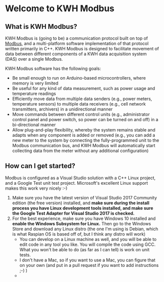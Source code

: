# Welcome to KWH Modbus
## What is KWH Modbus?
KWH Modbus is (going to be) a communication protocol built on top of [Modbus](https://en.wikipedia.org/wiki/Modbus), and a multi-platform software implementation of that protocol written primarily in C++. KWH Modbus is designed to facilitate movement of data between different components of a KWH data acquisition system (DAS) over a single Modbus.

KWH Modbus software has the following goals:
* Be small enough to run on Arduino-based microcontrollers, where memory is very limited
* Be useful for any kind of data measurement, such as power usage and temperature readings
* Efficiently move data from multiple data senders (e.g., power meters, temperature sensors) to multiple data receivers (e.g., cell network transmitters, archivers) in a unidirectional manner
* Move commands between different control units (e.g., administrator control panel and power switch, so power can be turned on and off) in a bi-directional manner
* Allow plug-and-play flexibility, whereby the system remains stable and adapts when any component is added or removed (e.g., you can add a new meter to the system by connecting the fully-programmed unit to the Modbus communication bus, and KWH Modbus will automatically start collecting data from the meter without any additional configuration)

## How can I get started?
Modbus is configured as a Visual Studio solution with a C++ Linux project, and a Google Test unit test project. Microsoft's excellent Linux support makes this work very nicely :-)
1. Make sure you have the latest version of Visual Studio 2017 Community edition (the free version) installed, and **make sure during the install process you have Linux development tools installed, and make sure the Google Test Adapter for Visual Studio 2017 is checked.**
2. For the best experience, make sure you have Windows 10 installed and **enable the Windows Subsystem for Linux.** Then go to the Windows Store and download any Linux distro (the one I'm using is Debian, which is what Raspian OS is based off of, but I think any distro will work)
	* You can develop on a Linux machine as well, and you will be able to edit code in any tool you like. You will compile the code using GCC. What you won't be able to do (as far as I can tell) is work on unit tests.
	* I don't have a Mac, so if you want to use a Mac, you can figure that on your own (and put in a pull request if you want to add instructions ;-) )
	* 




